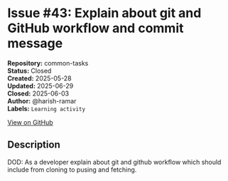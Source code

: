 # Issue #43: Explain about git and GitHub workflow and commit message

**Repository:** common-tasks  
**Status:** Closed  
**Created:** 2025-05-28  
**Updated:** 2025-06-29  
**Closed:** 2025-06-03  
**Author:** @harish-ramar  
**Labels:** `Learning activity`  

[View on GitHub](https://github.com/Simtestlab/common-tasks/issues/43)

## Description

DOD: As a developer explain about git and github workflow which should include from cloning to pusing and fetching.